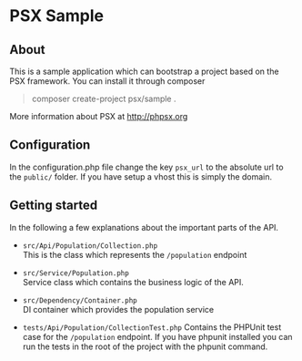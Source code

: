 PSX Sample
===

## About

This is a sample application which can bootstrap a project based on the PSX 
framework. You can install it through composer

> composer create-project psx/sample .

More information about PSX at http://phpsx.org

## Configuration

In the configuration.php file change the key `psx_url` to the absolute url to
the `public/` folder. If you have setup a vhost this is simply the domain.

## Getting started

In the following a few explanations about the important parts of the API.

 * `src/Api/Population/Collection.php`  
   This is the class which represents the `/population` endpoint

 * `src/Service/Population.php`  
   Service class which contains the business logic of the API.

 * `src/Dependency/Container.php`  
   DI container which provides the population service

 * `tests/Api/Population/CollectionTest.php`
   Contains the PHPUnit test case for the `/population` endpoint. If you have 
   phpunit installed you can run the tests in the root of the project with the 
   phpunit command.
